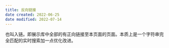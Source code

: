 ```yaml
---
title: 反向链接
date created: 2022-06-25
date modified: 2022-07-14
---
```


也叫入链。即展示库中全部的有正向链接至本页面的页面。本质上是一个字符串完全匹配的实时搜索加一点优化改进。
